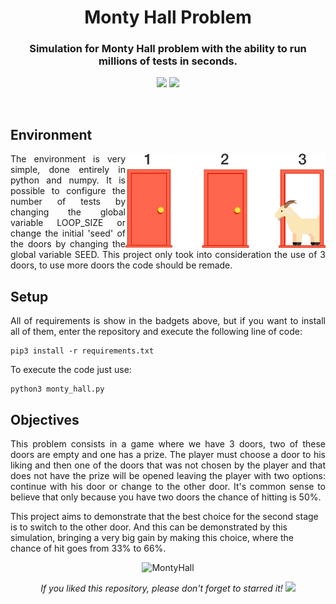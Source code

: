 <h1 align="center">Monty Hall Problem</h1>
<h3 align="center">Simulation for Monty Hall problem with the ability to run millions of tests in seconds.</h3>

<p align="center"> 
  <img src="https://img.shields.io/badge/Numpy-v1.18.2-blue"/>
  <img src="https://img.shields.io/badge/Tqdm-v4.42.1-blue"/>
</p>
<br/>

## Environment
<p align="justify"> 
  <img src="media/montyhall.png" alt="MontyHall" align="right" width="320">
  <a>The environment is very simple, done entirely in python and numpy. It is possible to configure the number of tests by changing the global variable LOOP_SIZE or change the initial 'seed' of the doors by changing the global variable SEED. This project only took into consideration the use of 3 doors, to use more doors the code should be remade.</a>
</p>
  

## Setup
<p align="justify"> 
 <a>All of requirements is show in the badgets above, but if you want to install all of them, enter the repository and execute the following line of code:</a>
</p>

```shell
pip3 install -r requirements.txt
```

<p align="justify"> 
 <a>To execute the code just use:</a>
</p>

```shell
python3 monty_hall.py
```

## Objectives
<p align="justify"> 
  This problem consists in a game where we have 3 doors, two of these doors are empty and one has a prize. The player must choose a door to his liking and then one of the doors that was not chosen by the player and that does not have the prize will be opened leaving the player with two options: continue with his door or change to the other door. It's common sense to believe that only because you have two doors the chance of hitting is 50%.

This project aims to demonstrate that the best choice for the second stage is to switch to the other door. And this can be demonstrated by this simulation, bringing a very big gain by making this choice, where the chance of hit goes from 33% to 66%.
</p>

<p align="center"> 
  <img src="media/montyhall.gif" alt="MontyHall"/>
</p>  

<p align="center"> 
  <i>If you liked this repository, please don't forget to starred it!</i>
  <img src="https://img.shields.io/github/stars/victorkich/Monty-Hall-Problem?style=social"/>
</p>

